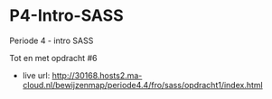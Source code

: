 # P4-Intro-SASS
Periode 4 - intro SASS

Tot en met opdracht #6
+ live url: http://30168.hosts2.ma-cloud.nl/bewijzenmap/periode4.4/fro/sass/opdracht1/index.html
